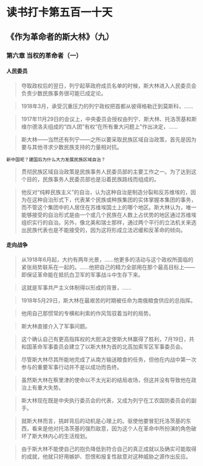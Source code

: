 # 读书打卡第五百一十天
## 《作为革命者的斯大林》（九）
### 第六章 当权的革命者（一）
#### 人民委员
> 夺取政权后的翌日，列宁起草政府成员名单的时候，斯大林进入人民委员会负责少数民族事务很可能已成定论。

> 1918年3月，承受沉重压力的列宁政权把首都从彼得格勒迁到莫斯科，……

> 1917年11月29日的会议上，中央委员会授权由列宁、斯大林、托洛茨基和斯维尔德洛夫组成的“四人团”有权“在所有重大问题上”作出决定，……

> 斯大林——当然还有列宁——之所以要采取民族区域自治政策，首先是因为要与其他寻求少数民族支持的力量相对抗。
```
新中国呢？建国后为什么大力发展民族区域自治？
```
> 贯彻民族区域自治政策是民族事务人民委员部的主要工作之一。为了达到这个目的，民族事务人民委员部也是沿着民族路线而组成的。

> 他反对“纯粹民族主义”的自治，认为这种自治是制造分裂和反苏维埃的，因为在这种自治形式下，代表某个民族或种族集团的实体掌握本集团的事务，而不管这个集团中的人居住在苏维埃国土上的哪个地区。斯大林认为，唯一能够接受的自治形式是由一个或几个民族在人数上占优势的地区通过苏维埃组织实行的自治。另外，像北美和瑞士那样，通过两个平行的立法机关来选出民族代表也是不能接受的，因为这将形成立法迟缓和反革命的倾向。

#### 走向战争

> 从1918年6月起，大约有两年光景，……他更多的活动与这个政权所面临的紧张局势联系在一起的。……他把自己的精力全部用在那个最高目标上——即保证革命能在抵抗白卫军的军事战斗中生存下来。

> 这就是军事共产主义体制得以形成的背景，……

> 1918年5月29日，斯大林在最艰苦的时期被任命为南俄粮食供应的总指挥。

> 他用自己那惯常的专横和利索的作风驾驭着当时的局势。

> 斯大林直接介入了军事问题。

> 这个确认自己有更高指挥权的大胆决定使斯大林赢得了胜利，7月19日，共和国革命军事委员会建立了以斯大林为首的北高加索军区军事委员会。

> 尽管斯大林尽其所能地完成了从南方输送粮食的任务，但他在内战中第一次参与的重要军事行动并不是以成功而告终。

> 虽然斯大林在察里津的使命以不太光彩的结局收场，但这并没有导致他在政治上有重大失势。

> 斯大林现在既是中央执行委员会的代表，又成为列宁在工农国防委员会的副手。

> 就斯大林而言，挑衅背后的动机是心理上的。驱使他要冒犯托洛茨基的东西，看来是他对托洛茨基的强烈敌意，因为这个人在革命中所扮演的角色破坏了斯大林内心的生活规划。

> 由于斯大林不能使自己的抱负降低到符合自己的真正成就以及确实可能取得的成就，他就只好用嫉妒、怨恨和报复性敌意对这种威胁之源作出反应。